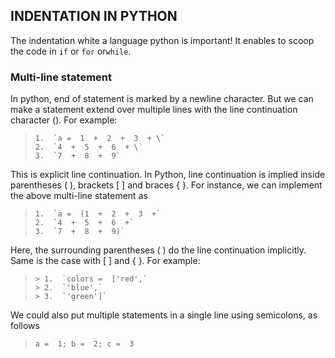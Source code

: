 ## INDENTATION IN PYTHON
The indentation white a language python is important!
It enables to scoop the code in `if` or `for` or`while`.

### Multi-line statement

In python, end of statement is marked by a newline character.
But we can make a statement extend over multiple lines with the line continuation character (\). For example:

>     1.  `a =  1  +  2  +  3  + \`
>     2.  `4  +  5  +  6  + \`
>     3.  `7  +  8  +  9`
This is explicit line continuation. In Python, line continuation is implied inside parentheses ( ), brackets [ ] and braces { }. For instance, we can implement the above multi-line statement as
> 
>     1.  `a =  (1  +  2  +  3  +`
>     2.  `4  +  5  +  6  +`
>     3.  `7  +  8  +  9)`

Here, the surrounding parentheses ( ) do the line continuation implicitly. Same is the case with [ ] and { }. For example:

>     > 1.  `colors =  ['red',`
>     > 2.  `'blue',`
>     > 3.  `'green']`

We could also put multiple statements in a single line using semicolons, as follows  

>  `a =  1; b =  2; c =  3`
